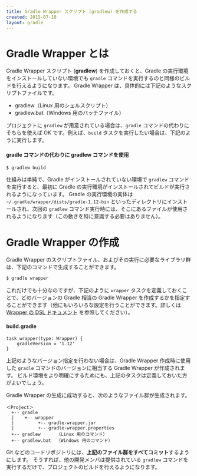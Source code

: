 ```yaml
---
title: Gradle Wrapper スクリプト (gradlew) を作成する
created: 2015-07-10
layout: gradle
---
```


Gradle Wrapper とは
===

Gradle Wrapper スクリプト (**gradlew**) を作成しておくと、Gradle の実行環境をインストールしていない環境でも `gradle` コマンドを実行するのと同様のビルドを行えるようになります。
Gradle Wrapper は、具体的には下記のようなスクリプトファイルです。

* gradlew（Linux 用のシェルスクリプト）
* gradlew.bat（Windows 用のバッチファイル）

プロジェクトに `gradlew` が用意されている場合は、`gradle` コマンドの代わりにそちらを使えば OK です。例えば、`build` タスクを実行したい場合は、下記のように実行します。

#### gradle コマンドの代わりに gradlew コマンドを使用
```sh
$ gradlew build
```

仕組みは単純で、Gradle がインストールされていない環境で `gradlew` コマンドを実行すると、最初に Gradle の実行環境がインストールされてビルドが実行されるようになっています。
Gradle の実行環境の実体は `~/.gradle/wrapper/dists/gradle-1.12-bin` といったディレクトリにインストールされ、次回の `gradlew` コマンド実行時には、そこにあるファイルが使用されるようになります（この動きを特に意識する必要はありません）。


Gradle Wrapper の作成
===
Gradle Wrapper のスクリプトファイル、およびその実行に必要なライブラリ群は、下記のコマンドで生成することができます。

```sh
$ gradle wrapper
```

これだけでも十分なのですが、下記のように `wrapper` タスクを定義しておくことで、どのバージョンの Gradle 相当の Gradle Wrapper を作成するかを指定することができます（他にもいろいろな設定を行うことができます。詳しくは [Wrapper の DSL ドキュメント](https://docs.gradle.org/current/dsl/org.gradle.api.tasks.wrapper.Wrapper.html) を参照してください）。

#### build.gradle
```
task wrapper(type: Wrapper) {
    gradleVersion = '1.12'
}
```

上記のようなバージョン指定を行わない場合は、Gradle Wrapper 作成時に使用した `gradle` コマンドのバージョンに相当する Gradle Wrapper が作成されます。
ビルド環境をより明確にするためにも、上記のタスクは定義しておいた方がよいでしょう。

Gradle Wrapper の生成に成功すると、次のようなファイル群が生成されます。

```
＜Project＞
  +-- gradle
  |    +-- wrapper
  |         +-- gradle-wrapper.jar
  |         +-- gradle-wrapper.properties
  +-- gradlew      （Linux 用のコマンド）
  +-- gradlew.bat  （Windows 用のコマンド）
```

Git などのコードリポジトリには、**上記のファイル群をすべてコミット**するようにします。
そうすれば、他の開発メンバは提供されている `gradlew` コマンドを実行するだけで、プロジェクトのビルドを行えるようになります。

